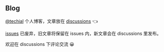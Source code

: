 ## Blog

[@techial](https://github.com/techiall) 个人博客，文章放在 [discussions](https://github.com/techiall/Blog/discussions) 👈

[issues](https://github.com/techiall/Blog/issues) 已废弃，旧文章将保留在 issues 内，新文章会在 discussions 里发布。

欢迎在 discussions 下评论交流 😀
